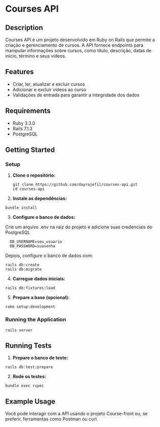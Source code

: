 # Courses API

## Description

Courses API é um projeto desenvolvido em Ruby on Rails que permite a criação e gerenciamento de cursos. A API fornece endpoints para manipular informações sobre cursos, como título, descrição, datas de início, término e seus vídeos.

## Features

- Criar, ler, atualizar e excluir cursos
- Adicionar e excluir vídeos ao curso
- Validações de entrada para garantir a integridade dos dados

## Requirements

- Ruby 3.3.0
- Rails 7.1.3
- PostgreSQL

## Getting Started

### Setup

1. **Clone o repositório:**

   ```
   git clone https://github.com/dayrajefil/courses-api.git
   cd courses-api
   ```

2. **Instale as dependências:**
  ```
  bundle install
  ```

3. **Configure o banco de dados:**

Crie um arquivo .env na raiz do projeto e adicione suas credenciais do PostgreSQL

  ```
    DB_USERNAME=seu_usuario
    DB_PASSWORD=suasenha
  ```

Depois, configure o banco de dados com:

  ```
  rails db:create
  rails db:migrate
  ```

4. **Carregue dados iniciais:**
  ```
  rails db:fixtures:load
  ```

5. **Prepare a base (opcional):**
  ```
  rake setup:development
  ```

### Running the Application

  ```
  rails server
  ```

## Running Tests

1. **Prepare o banco de teste:**

  ```
  rails db:test:prepare
  ```

2. **Rode os testes:**

  ```
  bundle exec rspec
  ```

## Example Usage

Você pode interagir com a API usando o projeto Course-front ou, se preferir, ferramentas como Postman ou curl.
